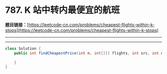 # 787. K 站中转内最便宜的航班

**题目链接：**[https://leetcode-cn.com/problems/cheapest-flights-within-k-stops](https://leetcode-cn.com/problems/cheapest-flights-within-k-stops)

---

<Cards card="leetcode_787_cheapest-flights-within-k-stops"></Cards>

---

```java
class Solution {
    public int findCheapestPrice(int n, int[][] flights, int src, int dst, int K) {
        
    }
}
```